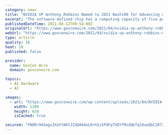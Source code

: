 ```yaml
---
category: news
title: "NVIDIA VP Anthony Robbins Named to 2021 Wash100 for Advancing AI Transformation, Implementation in Federal Sector"
excerpt: "The software-defined chip has a computing capacity of five petaflops and is designed to handle large volumes of AI workload. DGX SuperPOD, which has a 700-petaflop computing capacity, was also launched that May. The HPC platform comes as part of a $70 ..."
publishedDateTime: 2021-04-12T09:54:00Z
originalUrl: "https://www.govconwire.com/2021/04/nvidia-vp-anthony-robbins-named-to-2021-wash100-for-advancing-ai-transformation-implementation-in-federal-sector/"
webUrl: "https://www.govconwire.com/2021/04/nvidia-vp-anthony-robbins-named-to-2021-wash100-for-advancing-ai-transformation-implementation-in-federal-sector/"
type: article
quality: 18
heat: 18
published: false

provider:
  name: GovCon Wire
  domain: govconwire.com

topics:
  - AI Hardware
  - AI

images:
  - url: "https://www.govconwire.com/wp-content/uploads/2021/04/NVIDIA-VP-Anthony-Robbins-Named-to-2021-Wash100-for-Advancing-AI-Transformation-Implementation-in-Federal-Sector.png"
    width: 1200
    height: 628
    isCached: true

secured: "FNORr94SwgsZXeYtWXtJZ4DA64oL0+hSiSP8FpTXDYfMsdQbTql6ueQbC207Z7PNjDB4q5/DDDBVoU+7cONPCGvwuyd1JR2Xeeb8+wDwE3BI2Dy8dzQAIhgu95NEpFsAoq/H/J9S1ebAaJs2LvlBZdgttwhxNh2z+MDWQkp0gH6hhwEN1I9BRrLHpG6yBIyuzLTgjNo+TYAzIMhDnLfycYM3HpcFea3FV9BNkl1tunLuBaM61qBvn3aZxWcD3MYfr1lR9PUEnluGi2xPfg/1J+i+6eWUiDH7mYIyfH4Ucwg8oQukBemLxlCA0wMjx4SJt4WrN5gZyZ/GtIa18Fq5Hi0/h9Npge0c/SWwCZW/9GQ=;JU8jfmphfTPXqyaHgjz2ZA=="
---
```


